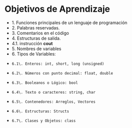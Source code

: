 # Objetivos de Aprendizaje

* 1\. Funciones principales de un lenguaje de programación
* 2\. Palabras reservadas.
* 3\. Comentarios en el código
* 4\. Estructuras de salida.
*   4.1\. instrucción **cout**
* 5\. Nombres de variables
* 6\. Tipos de Variables:
*     6.1\. Enteros: int, short, long (unsigned)
*     6.2\. Números con punto decimal: float, double
*     6.3\. Booleanos o Lógico: bool
*     6.4\. Texto o caracteres: string, char
*     6.5\. Contenedores: Arreglos, Vectores
*     6.6\. Estructuras: Structs
*     6.7\. Clases y Objetos: class

